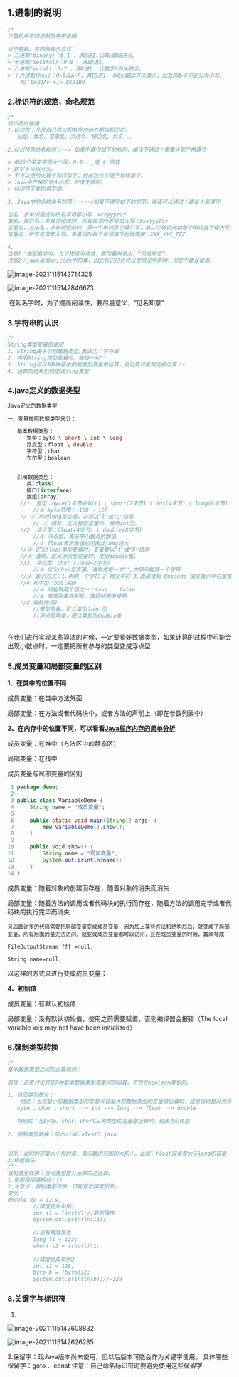 



## 1.进制的说明

```java
/*
计算机中不同进制的使用说明

对于整数，有四种表示方式：
> 二进制(binary)：0,1 ，满2进1.以0b或0B开头。
> 十进制(decimal)：0-9 ，满10进1。
> 八进制(octal)：0-7 ，满8进1. 以数字0开头表示。
> 十六进制(hex)：0-9及A-F，满16进1. 以0x或0X开头表示。此处的A-F不区分大小写。
    如：0x21AF +1= 0X21B0
```

### 2.标识符的规范，命名规范

```java
/*
标识符的使用
1.标识符：凡是自己可以起名字的地方都叫标识符。
   比如：类名、变量名、方法名、接口名、包名...

2.标识符的命名规则：--> 如果不遵守如下的规则，编译不通过！需要大家严格遵守

> 由26个英文字母大小写，0-9 ，_或 $ 组成  
> 数字不可以开头。
> 不可以使用关键字和保留字，但能包含关键字和保留字。
> Java中严格区分大小写，长度无限制。
> 标识符不能包含空格。

3. Java中的名称命名规范： --->如果不遵守如下的规范，编译可以通过！建议大家遵守

包名：多单词组成时所有字母都小写：xxxyyyzzz
类名、接口名：多单词组成时，所有单词的首字母大写：XxxYyyZzz
变量名、方法名：多单词组成时，第一个单词首字母小写，第二个单词开始每个单词首字母大写：xxxYyyZzz
常量名：所有字母都大写。多单词时每个单词用下划线连接：XXX_YYY_ZZZ

4.
注意1：在起名字时，为了提高阅读性，要尽量有意义，“见名知意”。
注意2：java采用unicode字符集，因此标识符也可以使用汉字声明，但是不建议使用。 
```

![image-20211115142714325](https://raw.githubusercontent.com/Felictycf/images/main/img/image-20211115142714325.png)

![image-20211115142846673](https://raw.githubusercontent.com/Felictycf/images/main/img/image-20211115142846673.png)

​     在起名字时，为了提高阅读性，要尽量意义，“见名知意”

### 3.字符串的认识

```java
/*
String类型变量的使用
1. String属于引用数据类型,翻译为：字符串
2. 声明String类型变量时，使用一对""
3. String可以和8种基本数据类型变量做运算，且运算只能是连接运算：+
4. 运算的结果仍然是String类型
```

### 4.java定义的数据类型

```java
Java定义的数据类型

一、变量按照数据类型来分：

   基本数据类型：
      整型：byte \ short \ int \ long
      浮点型：float \ double
      字符型：char
      布尔型：boolean


   引用数据类型：
      类(class)
      接口(interface)
      数组(array)
    //1. 整型：byte(1字节=8bit) \ short(2字节) \ int(4字节) \ long(8字节)
		//① byte范围：-128 ~ 127
    // ② 声明long型变量，必须以"l"或"L"结尾
		// ③ 通常，定义整型变量时，使用int型。
    //2. 浮点型：float(4字节) \ double(8字节)
		//① 浮点型，表示带小数点的数值
		//② float表示数值的范围比long还大
    //③ 定义float类型变量时，变量要以"f"或"F"结尾
    //④ 通常，定义浮点型变量时，使用double型。
    //3. 字符型：char (1字符=2字节)
		//① 定义char型变量，通常使用一对'',内部只能写一个字符
    //② 表示方式：1.声明一个字符 2.转义字符 3.直接使用 Unicode 值来表示字符型常量
    //4.布尔型：boolean
		//① 只能取两个值之一：true 、 false
		//② 常常在条件判断、循环结构中使用
    //2.编码情况2：
		//整型常量，默认类型为int型
		//浮点型常量，默认类型为double型
    
```

在我们进行实现某些算法的时候，一定要看好数据类型，如果计算的过程中可能会出现小数点时，一定要把所有参与的类型变成浮点型

### 5.成员变量和局部变量的区别

**1、在类中的位置不同**

成员变量：在类中方法外面

局部变量：在方法或者代码块中，或者方法的声明上（即在参数列表中）

**2、在内存中的位置不同，可以看看[Java程序内存的简单分析](http://www.cnblogs.com/huangminwen/p/5928315.html)**

成员变量：在堆中（方法区中的静态区）

局部变量：在栈中

成员变量与局部变量的区别

```java
 1 package demo;
 2 
 3 public class VariableDemo {
 4     String name = "成员变量";
 5 
 6     public static void main(String[] args) {
 7         new VariableDemo().show();
 8     }
 9 
10     public void show() {
11         String name = "局部变量";
12         System.out.println(name);
13     }
14 }
```

成员变量：随着对象的创建而存在，随着对象的消失而消失

局部变量：随着方法的调用或者代码块的执行而存在，随着方法的调用完毕或者代码块的执行完毕而消失

`且后面许多的代码需要把局部变量变成成员变量，因为加上某些方法和结构后后，就变成了局部变量，所有后面的量无法访问，就变成成员变量都可以访问，且在成员变量的时候，喜欢写成`

`FileOutputStream fff =null;`

`String name=null;`

以这样的方式来进行变成成员变量；

**4、初始值**

成员变量：有默认初始值

局部变量：没有默认初始值，使用之前需要赋值，否则编译器会报错（The local variable xxx may not have been initialized）

### 6.强制类型转换

```java
/*
基本数据类型之间的运算规则：

前提：这里讨论只是7种基本数据类型变量间的运算。不包含boolean类型的。

1. 自动类型提升：
    结论：当容量小的数据类型的变量与容量大的数据类型的变量做运算时，结果自动提升为容量大的数据类型。
   byte 、char 、short --> int --> long --> float --> double 

   特别的：当byte、char、short三种类型的变量做运算时，结果为int型
   
2. 强制类型转换：见VariableTest3.java


说明：此时的容量大小指的是，表示数的范围的大和小。比如：float容量要大于long的容量
3.精度缺失
/*
强制类型转换：自动类型提升运算的逆运算。
1.需要使用强转符：()
2.注意点：强制类型转换，可能导致精度损失。
举例：
double d1 = 12.9;
		//精度损失举例1
		int i1 = (int)d1;//截断操作
		System.out.println(i1);
		
		//没有精度损失
		long l1 = 123;
		short s2 = (short)l1;
		
		//精度损失举例2
		int i2 = 128;
		byte b = (byte)i2;
		System.out.println(b);//-128
```

### 8.关键字与标识符

1.

![image-20211115142608832](https://raw.githubusercontent.com/Felictycf/images/main/img/image-20211115142608832.png)

![image-20211115142626285](https://raw.githubusercontent.com/Felictycf/images/main/img/image-20211115142626285.png)

2.保留字：现Java版本尚未使用，但以后版本可能会作为关键字使用。
具体哪些保留字：goto 、const
注意：自己命名标识符时要避免使用这些保留字

